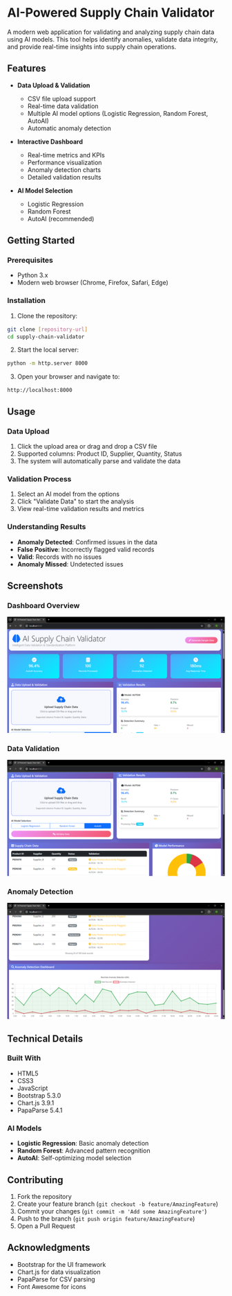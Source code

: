 # AI-Powered Supply Chain Validator

A modern web application for validating and analyzing supply chain data using AI models. This tool helps identify anomalies, validate data integrity, and provide real-time insights into supply chain operations.

## Features

- **Data Upload & Validation**
  - CSV file upload support
  - Real-time data validation
  - Multiple AI model options (Logistic Regression, Random Forest, AutoAI)
  - Automatic anomaly detection

- **Interactive Dashboard**
  - Real-time metrics and KPIs
  - Performance visualization
  - Anomaly detection charts
  - Detailed validation results

- **AI Model Selection**
  - Logistic Regression
  - Random Forest
  - AutoAI (recommended)

## Getting Started

### Prerequisites
- Python 3.x
- Modern web browser (Chrome, Firefox, Safari, Edge)

### Installation
1. Clone the repository:
```bash
git clone [repository-url]
cd supply-chain-validator
```

2. Start the local server:
```bash
python -m http.server 8000
```

3. Open your browser and navigate to:
```
http://localhost:8000
```

## Usage

### Data Upload
1. Click the upload area or drag and drop a CSV file
2. Supported columns: Product ID, Supplier, Quantity, Status
3. The system will automatically parse and validate the data

### Validation Process
1. Select an AI model from the options
2. Click "Validate Data" to start the analysis
3. View real-time validation results and metrics

### Understanding Results
- **Anomaly Detected**: Confirmed issues in the data
- **False Positive**: Incorrectly flagged valid records
- **Valid**: Records with no issues
- **Anomaly Missed**: Undetected issues

## Screenshots

### Dashboard Overview
![Dashboard Overview](https://github.com/furqanshaikh21/AI-Powered-Supply-Chain-Standardization-and-Validation/blob/ed79349f9c8501fe2c960916c4f8fd9c4c4cf474/Screenshot1.png)


### Data Validation
![Data Validation](screenshot2.png)


### Anomaly Detection
![Anomaly Detection](screenshot3.png)


## Technical Details

### Built With
- HTML5
- CSS3
- JavaScript
- Bootstrap 5.3.0
- Chart.js 3.9.1
- PapaParse 5.4.1

### AI Models
- **Logistic Regression**: Basic anomaly detection
- **Random Forest**: Advanced pattern recognition
- **AutoAI**: Self-optimizing model selection

## Contributing

1. Fork the repository
2. Create your feature branch (`git checkout -b feature/AmazingFeature`)
3. Commit your changes (`git commit -m 'Add some AmazingFeature'`)
4. Push to the branch (`git push origin feature/AmazingFeature`)
5. Open a Pull Request



## Acknowledgments

- Bootstrap for the UI framework
- Chart.js for data visualization
- PapaParse for CSV parsing
- Font Awesome for icons 
